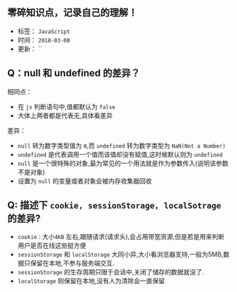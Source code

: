 ## 零碎知识点，记录自己的理解！

- 标签： `JavaScript`
- 时间： `2018-03-08`
- 更新： ``

## Q：null 和 undefined 的差异？
相同点：
- 在 `js` 判断语句中,值都默认为 `false`
- 大体上两者都是代表无,具体看差异

差异：
- `null` 转为数字类型值为 `0`,而 `undefined` 转为数字类型为 `NaN(Not a Number)`
- `undefined` 是代表调用一个值而该值却没有赋值,这时候默认则为 `undefined`
- `null` 是一个很特殊的对象,最为常见的一个用法就是作为参数传入(说明该参数不是对象)
- 设置为 `null` 的变量或者对象会被内存收集器回收

## Q: 描述下 `cookie, sessionStorage, localSotrage` 的差异?
- `cookie` : 大小`4KB` 左右,跟随请求(请求头),会占用带宽资源,但是若是用来判断用户是否在线这些挺方便
- `sessionStorage` 和 `localStorage` 大同小异,大小看浏览器支持,一般为5MB,数据只保留在本地,不参与服务端交互.
- `sessionStorage` 的生存周期只限于会话中,关闭了储存的数据就没了.
- `localStorage` 则保留在本地,没有人为清除会一直保留
